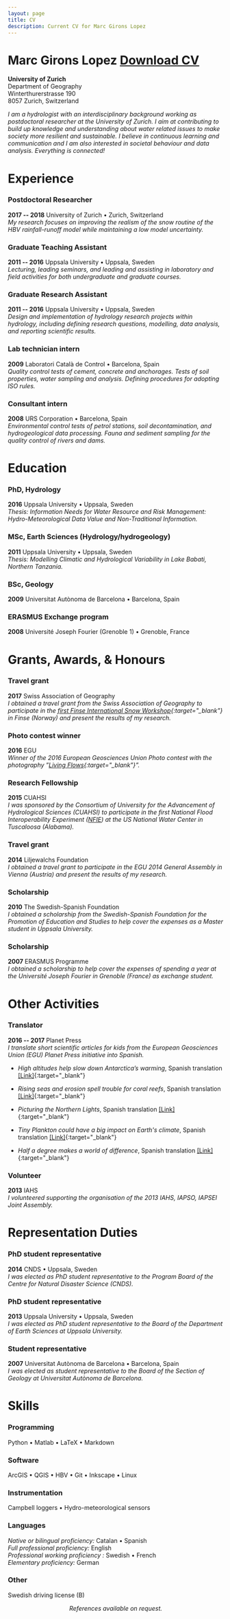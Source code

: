 ```yaml
---
layout: page
title: CV
description: Current CV for Marc Girons Lopez
---
```


# Marc Girons Lopez  <a target="_blank" href="/files/gironsLopez-cv.pdf" class="btn btn-primary pull-right" title="Download CV as PDF">Download CV</a>
**University of Zurich**  
Department of Geography  
Winterthurerstrasse 190  
8057 Zurich, Switzerland

*I am a hydrologist with an interdisciplinary background working as postdoctoral researcher at the University of Zurich. I aim at contributing to build up knowledge and understanding about water related issues to make society more resilient and sustainable. I believe in continuous learning and communication and I am also interested in societal behaviour and data analysis. Everything is connected!*

<div class="line-separator"></div>

# Experience

### Postdoctoral Researcher
**2017 -- 2018** University of Zurich • Zurich, Switzerland  
*My research focuses on improving the realism of the snow routine of the HBV rainfall-runoff model while maintaining a low model uncertainty.*

### Graduate Teaching Assistant
**2011 -- 2016** Uppsala University • Uppsala, Sweden  
*Lecturing, leading seminars, and leading and assisting in laboratory and field activities for both undergraduate and graduate courses.*

### Graduate Research Assistant
**2011 -- 2016** Uppsala University • Uppsala, Sweden  
*Design and implementation of hydrology research projects within hydrology, including defining research questions, modelling, data analysis, and reporting scientific results.*

### Lab technician intern
**2009** Laboratori Català de Control • Barcelona, Spain  
*Quality control tests of cement, concrete and anchorages. Tests of soil properties, water sampling and analysis. Defining procedures for adopting ISO rules.*

### Consultant intern
**2008** URS Corporation • Barcelona, Spain  
*Environmental control tests of petrol stations, soil decontamination, and hydrogeological data processing. Fauna and sediment sampling for the quality
control of rivers and dams.*

# Education

### PhD, Hydrology
**2016** Uppsala University • Uppsala, Sweden  
*Thesis: Information Needs for Water Resource and Risk Management: Hydro-Meteorological Data Value and Non-Traditional Information.*

### MSc, Earth Sciences (Hydrology/hydrogeology)
**2011** Uppsala University • Uppsala, Sweden  
*Thesis: Modelling Climatic and Hydrological Variability in Lake Babati, Northern Tanzania.*

### BSc, Geology
**2009** Universitat Autònoma de Barcelona • Barcelona, Spain

### ERASMUS Exchange program
**2008** Université Joseph Fourier (Grenoble 1) • Grenoble, France

<div class="line-separator"></div>

# Grants, Awards, & Honours

### Travel grant
**2017** Swiss Association of Geography  
*I obtained a travel grant from the Swiss Association of Geography to participate in the [first Finse International Snow Workshop](http://www.mn.uio.no/geo/english/research/projects/escymo/snowhow_escymo_workshop_flyer.pdf){:target="_blank"} in Finse (Norway) and present the results of my research.*

### Photo contest winner
**2016** EGU  
*Winner of the 2016 European Geosciences Union Photo contest with the
photography ”[Living Flows](http://blogs.egu.eu/geolog/2016/04/22/announcing-the-winners-of-the-egu-photo-contest-2016/){:target="_blank"}”.*

### Research Fellowship
**2015** CUAHSI  
*I was sponsored by the Consortium of University for the Advancement of Hydrological Sciences (CUAHSI) to participate in the first National Flood Interoperability Experiment ([NFIE](https://www.cuahsi.org/NFIE)) at the US National Water Center in Tuscaloosa (Alabama).*

### Travel grant
**2014** Liljewalchs Foundation  
*I obtained a travel grant to participate in the EGU 2014 General Assembly in Vienna (Austria) and present the results of my research.*

### Scholarship
**2010** The Swedish-Spanish Foundation  
*I obtained a scholarship from the Swedish-Spanish Foundation for the Promotion of Education and Studies to help cover the expenses as a Master student in Uppsala University.*

### Scholarship
**2007** ERASMUS Programme  
*I obtained a scholarship to help cover the expenses of spending a year at the Université Joseph Fourier in Grenoble (France) as exchange student.*

<div class="line-separator"></div>

# Other Activities

### Translator
**2016 -- 2017** Planet Press  
*I translate short scientific articles for kids from the European Geosciences Union (EGU) Planet Press initiative into Spanish.*

* *High altitudes help slow down Antarctica’s warming*, Spanish translation [[Link]](http://www.egu.eu/education/planet-press/80/high-altitudes-help-slow-down-antarcticas-warming/){:target="_blank"}

* *Rising seas and erosion spell trouble for coral reefs*, Spanish translation [[Link]](http://www.egu.eu/education/planet-press/79/rising-seas-and-erosion-spell-trouble-for-coral-reefs/){:target="_blank"}

* *Picturing the Northern Lights*, Spanish translation [[Link]](http://www.egu.eu/education/planet-press/11/picturing-the-northern-lights/){:target="_blank"}

* *Tiny Plankton could have a big impact on Earth's climate*, Spanish translation [[Link]](http://www.egu.eu/education/planet-press/13/tiny-plankton-could-have-a-big-impact-on-earths-climate/){:target="_blank"}

* *Half a degree makes a world of difference*, Spanish translation [[Link]](http://www.egu.eu/education/planet-press/38/half-a-degree-makes-a-world-of-difference/){:target="_blank"}

### Volunteer
**2013** IAHS  
*I volunteered supporting the organisation of the 2013 IAHS, IAPSO, IAPSEI Joint Assembly.*

<div class="line-separator"></div>

# Representation Duties

### PhD student representative
**2014** CNDS • Uppsala, Sweden  
*I was elected as PhD student representative to the Program Board of the Centre for Natural Disaster Science (CNDS).*

### PhD student representative
**2013** Uppsala University • Uppsala, Sweden  
*I was elected as PhD student representative to the Board of the Department of Earth Sciences at Uppsala University.*

### Student representative
**2007** Universitat Autònoma de Barcelona • Barcelona, Spain  
*I was elected as student representative to the Board of the Section of Geology at Universitat Autònoma de Barcelona.*

<div class="line-separator"></div>

# Skills

### Programming
Python • Matlab • LaTeX • Markdown

### Software
ArcGIS • QGIS • HBV • Git • Inkscape • Linux

### Instrumentation
Campbell loggers • Hydro-meteorological sensors

### Languages
*Native or bilingual proficiency:* Catalan • Spanish  
*Full professional proficiency:* English  
*Professional working proficiency :* Swedish • French  
*Elementary proficiency:* German

### Other
Swedish driving license (B)

<div class="line-separator"></div>

<p align="center">
<i>References available on request.</i>
</p>
